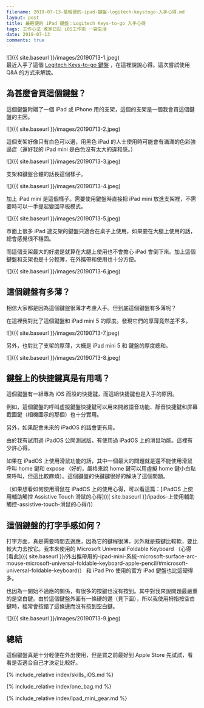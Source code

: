 ```yaml
---
filename: 2019-07-13-最輕便的-ipad-鍵盤-logitech-keystogo-入手心得.md
layout: post
title: 最輕便的 iPad 鍵盤：Logitech Keys-to-go 入手心得
tags: 工作心法 敗家日記 iOS工作術 一袋生活
date: 2019-07-13
comments: true
---
```


![]({{ site.baseurl }}/images/20190713-1.jpeg)  
最近入手了這個 [Logitech Keys-to-go 鍵盤](https://amzn.to/3HXwDuG) ，在這裡說說心得。這次嘗試使用 Q&A 的方式來解說。

## 為甚麼會買這個鍵盤？

這個鍵盤附贈了一個 iPad 或 iPhone 用的支架，這個的支架是一個我會買這個鍵盤的主因。

![]({{ site.baseurl }}/images/20190713-2.jpeg)

這個支架好像只有白色可以選，用黑色 iPad 的人士使用時可能會有滿滿的色彩強逼症（還好我的 iPad mini 是白色沒有太大的違和感。）

![]({{ site.baseurl }}/images/20190713-3.jpeg)

支架和鍵盤合體的話長這個樣子。

![]({{ site.baseurl }}/images/20190713-4.jpeg)

加上 iPad mini 是這個樣子。需要使用鍵盤時直接把 iPad mini 放進支架裡，不需要時可以一手提起變回平板模式。

![]({{ site.baseurl }}/images/20190713-5.jpeg)

市面上很多 iPad 連支架的鍵盤只適合在桌子上使用，如果要在大腿上使用的話，總會感覺很不穩固。

而這個支架最大的好處是就算在大腿上使用也不會擔心 iPad 會倒下來。加上這個鍵盤和支架也是十分輕薄，在外攜帶和使用也十分方便。

![]({{ site.baseurl }}/images/20190713-6.jpeg)

## 這個鍵盤有多薄？

相信大家都是因為這個鍵盤很薄才考慮入手。但到底這個鍵盤有多薄呢？

在這裡我對比了這個鍵盤和 iPad mini 5 的厚度。發現它們的厚薄竟然差不多。

![]({{ site.baseurl }}/images/20190713-7.jpeg)

另外，也對比了支架的厚薄，大概是 iPad mini 5 和 鍵盤的厚度總和。

![]({{ site.baseurl }}/images/20190713-8.jpeg)


## 鍵盤上的快捷鍵真是有用嗎？

這個鍵盤有一組專為 iOS 而設的快捷鍵，而這組快捷鍵也是入手的原因。

例如，這個鍵盤的呼叫虛擬鍵盤快捷鍵可以用來開啟語音功能、靜音快捷鍵和屏幕截圖鍵（相機圖示的那個）也十分實用。

另外，如果配會未來的 iPadOS 的話會更有用。

由於我有試用過 iPadOS 公開測試版，有使用過 iPadOS 上的滑鼠功能。這裡有少許心得。

如果在 iPadOS 上使用滑鼠功能的話，其中一個最大的問題就是還不能使用滑鼠呼叫 home 鍵和 expose （好的，嚴格來說 home 鍵可以用虛擬 home 鍵小白點來呼叫，但這比較麻煩）。這個鍵盤的快鍵鍵很好的解決了這個問題。

（如果想看如何使用滑鼠在 iPadOS 上的使用心得，可以看這篇：[iPadOS 上使用輔助觸控 Assistive Touch 滑鼠的心得]({{ site.baseurl }}/ipados-上使用輔助觸控-assistive-touch-滑鼠的心得/)）

## 這個鍵盤的打字手感如何？

打字方面，真是需要時間去適應，因為它的鍵程很薄，另外就是按鍵比較軟，要比較大力去按它。我本來使用的 Microsoft Universal Foldable Keyboard （心得 [看此]({{ site.baseurl }}/外出攜帶用的-ipad-mini-系統-microsoft-surface-arc-mouse-microsoft-universal-foldable-keyboard-apple-pencil/#microsoft-universal-foldable-keyboard)） 和 iPad Pro 使用的官方 iPad 鍵盤也比這硬得多。

也因為一開始不適應的關係，有很多的按鍵也沒有按到。其中對我來說問題最嚴重的是空白鍵。由於這個鍵盤外面有一條硬的邊（見下圖），所以我使用拇指按空白鍵時，經常會按錯了這條邊而沒有按到空白鍵。

![]({{ site.baseurl }}/images/20190713-9.jpeg)

## 總結

這個鍵盤真是十分輕便在外出使用，但是買之前最好到 Apple Store 先試試，看看是否適合自己才決定比較好。

{% include_relative index/skills_iOS.md %}

{% include_relative index/one_bag.md %}

{% include_relative index/ipad_mini_gear.md %}

<!-- - [最輕便的 iPad 鍵盤：Logitech Keys-to-go 入手心得]({{ site.baseurl }}/最輕便的-ipad-鍵盤-logitech-keystogo-入手心得/) -->